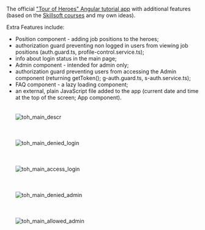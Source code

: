 The official <a href="https://angular.io/tutorial">"Tour of Heroes" Angular tutorial app</a> with additional features (based on the <a href="https://www.skillsoft.com/channel/angular-f3619a61-1944-11e7-b488-c198130a9b04?technologyandversion=84199&expertiselevel=84192">Skillsoft courses</a> and my own ideas).

Extra Features include:
- Position component - adding job positions to the heroes;
- authorization guard preventing non logged in users from viewing job positions (auth.guard.ts, profile-control.service.ts);
- info about login status in the main page;
- Admin component - intended for admin only;
- authorization guard preventing users from accessing the Admin component (returning getToken(); g-auth.guard.ts, s-auth.service.ts);
- FAQ component - a lazy loading component;
- an external, plain JavaScript file added to the app (current date and time at the top of the screen; App component).
<br><br><br>
![toh_main_descr](https://user-images.githubusercontent.com/75646880/122966071-2c2c1980-d389-11eb-8260-1d0f498c76ed.PNG)
<br><br><br><br>
![toh_main_denied_login](https://user-images.githubusercontent.com/75646880/122966070-2c2c1980-d389-11eb-96b4-74f54d573447.PNG)
<br><br><br><br>
![toh_main_access_login](https://user-images.githubusercontent.com/75646880/122967633-f5570300-d38a-11eb-8019-3c6dde48eb17.PNG)
<br><br><br><br>
![toh_main_denied_admin](https://user-images.githubusercontent.com/75646880/122966069-2b938300-d389-11eb-9245-ecf3b347db90.PNG)
<br><br><br><br>
![toh_main_allowed_admin](https://user-images.githubusercontent.com/75646880/122966637-d7d56980-d389-11eb-9940-92bcc7394fd0.PNG)
